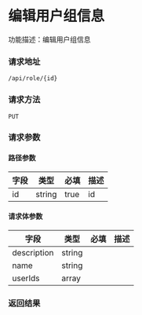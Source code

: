 # 编辑用户组信息
功能描述：编辑用户组信息

### 请求地址
```
/api/role/{id}
```

### 请求方法
`PUT`
### 请求参数
#### 路径参数

| 字段 | 类型 | 必填 | 描述 |
| -------- | -------- | -------- | -------- |
| id     | string   | true       | id |



#### 请求体参数
| 字段 | 类型 | 必填 | 描述 |
| -------- | -------- | -------- | -------- |
| description     | string   |  |
| name     | string   |  |
| userIds     | array<string>   |  |

### 返回结果

